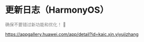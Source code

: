 # 更新日志（HarmonyOS）

<font color=gray>确保不要错过新功能和优化！ 🚀</font>

https://appgallery.huawei.com/app/detail?id=kaic.xjn.yiyujizhang
